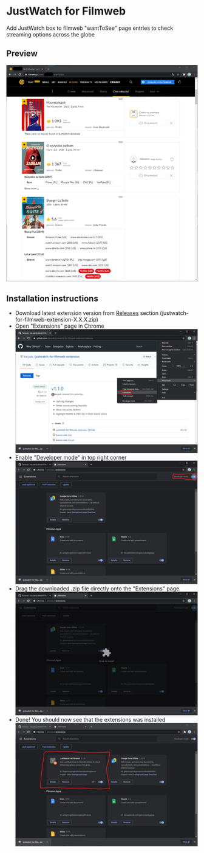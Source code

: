 # JustWatch for Filmweb

Add JustWatch box to filmweb "wantToSee" page entries to check streaming options
across the globe

## Preview

![Preview image](./.github/demo/preview.jpg)

## Installation instructions

- Download latest extension version from
  [Releases](https://github.com/kacpak/justwatch-for-filmweb-extension/releases)
  section (justwatch-for-filmweb-extension-X.X.X.zip)
- Open "Extensions" page in Chrome
  ![Instruction 1](./.github/installation/instruction01.jpg)
- Enable "Developer mode" in top right corner
  ![Instruction 2](./.github/installation/instruction02.jpg)
- Drag the downloaded .zip file directly onto the "Extensions" page
  ![Instruction 3](./.github/installation/instruction03.jpg)
- Done! You should now see that the extensions was installed
  ![Instruction 4](./.github/installation/instruction04.jpg)
